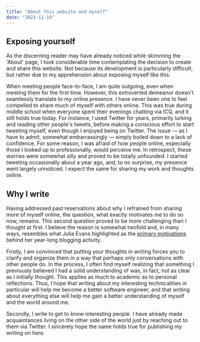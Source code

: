 ```yaml
---
title: "About this website and myself"
date: "2023-11-19"
---
```


## Exposing yourself

As the discerning reader may have already noticed while skimming the
'About' page, I took considerable time contemplating the decision to
create and share this website. Not because its development is
particularly difficult, but rather due to my apprehension about exposing
myself like this. 

When meeting people face-to-face, I am quite outgoing, even when meeting
them for the first time. However, this extroverted demeanor doesn't
seamlessly translate to my online presence. I have never been one to
feel compelled to share much of myself with others online. This was true
during middle school when everyone spent their evenings chatting via
ICQ, and it still holds true today. For instance, I used Twitter for
years, primarily lurking and reading other people's tweets, before
making a conscious effort to start tweeting myself, even though I
enjoyed being on Twitter. The issue — as I have to admit, somewhat
embarrassingly — simply boiled down to a lack of confidence. For some
reason, I was afraid of how people online, especially those I looked up
to professionally, would perceive me. In retrospect, these worries were
somewhat silly and proved to be totally unfounded. I started tweeting
occasionally about a year ago, and, to no surprise, my presence went
largely unnoticed. I expect the same for sharing my work and thoughts
online.

## Why I write

Having addressed past reservations about why I refrained from sharing
more of myself online, the question, what exactly motivates me to do so
now, remains. This second question proved to be more challenging than I
thought at first. I believe the reason is somewhat twofold and, in many
ways, resembles what Julia Evans highlighted as the [primary
motivations](https://jvns.ca/blog/brag-documents/) behind her year-long
blogging activity.

Firstly, I am convinced that putting your thoughts in writing forces you
to clarify and organize them in a way that perhaps only conversations
with other people do. In the process, I often find myself realizing that
something I previously believed I had a solid understanding of was, in
fact, not as clear as I initially thought. This applies as much to
academic as to personal reflections. Thus, I hope that writing about my
interesting technicalities in particular will help me become a better
software engineer, and that writing about everything else will help me
gain a better understanding of myself and the world around me.

Secondly, I write to get to know interesting people. I have already made
acquaintances living on the other side of the world just by reaching out
to them via Twitter. I sincerely hope the same holds true for publishing
my writing on here.
